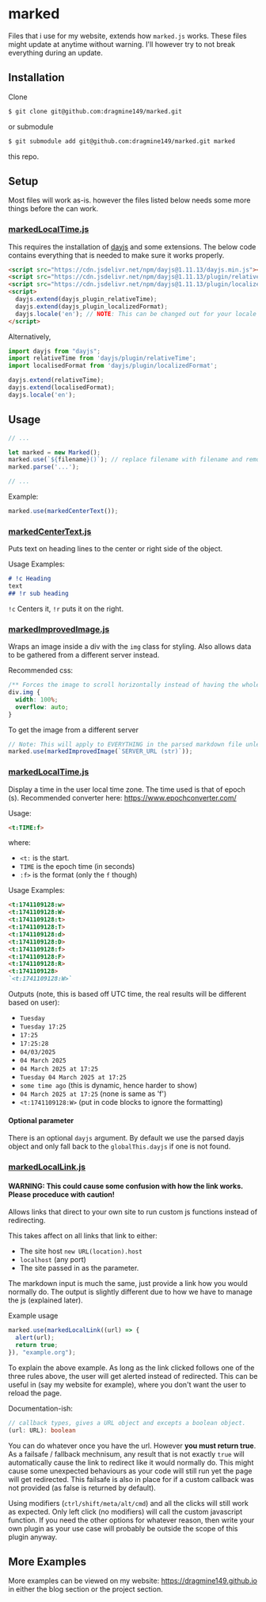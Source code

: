 # marked
Files that i use for my website, extends how `marked.js` works. These files might update at anytime without warning. I'll however try to not break everything during an update.

## Installation
Clone
```sh
$ git clone git@github.com:dragmine149/marked.git
```
or submodule
```sh
$ git submodule add git@github.com:dragmine149/marked.git marked
```
this repo.

## Setup
Most files will work as-is. however the files listed below needs some more things before the can work.

### [markedLocalTime.js](./markedLocalTime.js)
This requires the installation of [dayjs](https://day.js.org/) and some extensions. The below code contains everything that is needed to make sure it works properly.
```html
<script src="https://cdn.jsdelivr.net/npm/dayjs@1.11.13/dayjs.min.js"></script>
<script src="https://cdn.jsdelivr.net/npm/dayjs@1.11.13/plugin/relativeTime.js"></script>
<script src="https://cdn.jsdelivr.net/npm/dayjs@1.11.13/plugin/localizedFormat.js"></script>
<script>
  dayjs.extend(dayjs_plugin_relativeTime);
  dayjs.extend(dayjs_plugin_localizedFormat);
  dayjs.locale('en'); // NOTE: This can be changed out for your locale of choice.
</script>
```
Alternatively,
```ts
import dayjs from "dayjs";
import relativeTime from 'dayjs/plugin/relativeTime';
import localisedFormat from 'dayjs/plugin/localizedFormat';

dayjs.extend(relativeTime);
dayjs.extend(localisedFormat);
dayjs.locale('en');
````

## Usage
```js
// ...

let marked = new Marked();
marked.use(`${filename}()`); // replace filename with filename and remove `
marked.parse('...');

// ...
```

Example:
```ts
marked.use(markedCenterText());
```

### [markedCenterText.js](./markedCenterText.js)
Puts text on heading lines to the center or right side of the object.

Usage Examples:
```md
# !c Heading
text
## !r sub heading
```

`!c` Centers it, `!r` puts it on the right.

### [markedImprovedImage.js](./markedImprovedImage.js)
Wraps an image inside a div with the `img` class for styling. Also allows data to be gathered from a different server instead.

Recommended css:
```css
/** Forces the image to scroll horizontally instead of having the whole blog scroll horizontally. */
div.img {
  width: 100%;
  overflow: auto;
}
```

To get the image from a different server
```js
// Note: This will apply to EVERYTHING in the parsed markdown file unless another `imager` render overrides this.
marked.use(markedImprovedImage(`SERVER_URL (str)`));
```

### [markedLocalTime.js](./markedLocalTime.js)
Display a time in the user local time zone. The time used is that of epoch (s). Recommended converter here: https://www.epochconverter.com/

Usage:
```md
<t:TIME:f>
```
where:
- `<t:` is the start.
- `TIME` is the epoch time (in seconds)
- `:f>` is the format (only the `f` though)

Usage Examples:
```md
<t:1741109128:w>
<t:1741109128:W>
<t:1741109128:t>
<t:1741109128:T>
<t:1741109128:d>
<t:1741109128:D>
<t:1741109128:f>
<t:1741109128:F>
<t:1741109128:R>
<t:1741109128>
`<t:1741109128:W>`
```
Outputs (note, this is based off UTC time, the real results will be different based on user):

- `Tuesday`
- `Tuesday 17:25`
- `17:25`
- `17:25:28`
- `04/03/2025`
- `04 March 2025`
- `04 March 2025 at 17:25`
- `Tuesday 04 March 2025 at 17:25`
- `some time ago` (this is dynamic, hence harder to show)
- `04 March 2025 at 17:25` (none is same as 'f')
- `<t:1741109128:W>` (put in code blocks to ignore the formatting)

#### Optional parameter
There is an optional `dayjs` argument. By default we use the parsed dayjs object and only fall back to the `globalThis.dayjs` if one is not found.

### [markedLocalLink.js](./markedLocalLink.js)

#### WARNING: This could cause some confusion with how the link works. Please proceduce with caution!

Allows links that direct to your own site to run custom js functions instead of redirecting.

This takes affect on all links that link to either:
- The site host `new URL(location).host`
- `localhost` (any port)
- The site passed in as the parameter.

The markdown input is much the same, just provide a link how you would normally do. The output is slightly different due to how we have to manage the js (explained later).

Example usage
```js
marked.use(markedLocalLink((url) => {
  alert(url);
  return true;
}), "example.org");
```

To explain the above example. As long as the link clicked follows one of the three rules above, the user will get alerted instead of redirected. This can be useful in (say my website for example), where you don't want the user
to reload the page.

Documentation-ish:
```ts
// callback types, gives a URL object and excepts a boolean object.
(url: URL): boolean
```
You can do whatever once you have the url. However **you must return true**. As a failsafe / fallback mechnisum, any result that is not exactly `true` will automatically cause the link to redirect like it would normally do.
This might cause some unexpected behaviours as your code will still run yet the page will get redirected. This failsafe is also in place for if a custom callback was not provided (as false is returned by default).

Using modifiers (`ctrl/shift/meta/alt/cmd`) and all the clicks will still work as expected. Only left click (no modifiers) will call the custom javascript function.
If you need the other options for whatever reason, then write your own plugin as your use case will probably be outside the scope of this plugin anyway.

## More Examples
More examples can be viewed on my website: https://dragmine149.github.io in either the blog section or the project section.
